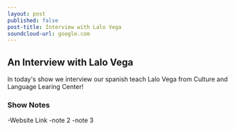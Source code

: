 ```yaml
---
layout: post
published: false
post-title: Interview with Lalo Vega
soundcloud-url: google.com
---
```

## An Interview with Lalo Vega	

In today's show we interview our spanish teach Lalo Vega from Culture and Language Learing Center!

### Show Notes
-Website Link
-note 2
-note 3